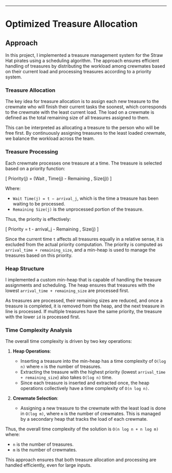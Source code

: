 
---

# Optimized Treasure Allocation

## Approach

In this project, I implemented a treasure management system for the Straw Hat pirates using a scheduling algorithm. The approach ensures efficient handling of treasures by distributing the workload among crewmates based on their current load and processing treasures according to a priority system.

### Treasure Allocation

The key idea for treasure allocation is to assign each new treasure to the crewmate who will finish their current tasks the soonest, which corresponds to the crewmate with the least current load. The load on a crewmate is defined as the total remaining size of all treasures assigned to them.

This can be interpreted as allocating a treasure to the person who will be free first. By continuously assigning treasures to the least loaded crewmate, we balance the workload across the team.

### Treasure Processing

Each crewmate processes one treasure at a time. The treasure is selected based on a priority function:

\[
Priority(j) = (Wait \, Time(j) - Remaining \, Size(j))
\]

Where:
- `Wait Time(j) = t − arrival_j`, which is the time a treasure has been waiting to be processed.
- `Remaining Size(j)` is the unprocessed portion of the treasure.

Thus, the priority is effectively:

\[
Priority = t - arrival_j - Remaining \, Size(j)
\]

Since the current time `t` affects all treasures equally in a relative sense, it is excluded from the actual priority computation. The priority is computed as `arrival_time + remaining_size`, and a min-heap is used to manage the treasures based on this priority.

### Heap Structure

I implemented a custom min-heap that is capable of handling the treasure assignments and scheduling. The heap ensures that treasures with the lowest `arrival_time + remaining_size` are processed first. 

As treasures are processed, their remaining sizes are reduced, and once a treasure is completed, it is removed from the heap, and the next treasure in line is processed. If multiple treasures have the same priority, the treasure with the lower `id` is processed first.

### Time Complexity Analysis

The overall time complexity is driven by two key operations:

1. **Heap Operations**:
    - Inserting a treasure into the min-heap has a time complexity of `O(log n)` where `n` is the number of treasures.
    - Extracting the treasure with the highest priority (lowest `arrival_time + remaining_size`) also takes `O(log n)` time.
    - Since each treasure is inserted and extracted once, the heap operations collectively have a time complexity of `O(n log n)`.

2. **Crewmate Selection**:
    - Assigning a new treasure to the crewmate with the least load is done in `O(log m)`, where `m` is the number of crewmates. This is managed by a secondary heap that tracks the load of each crewmate.

Thus, the overall time complexity of the solution is `O(n log n + n log m)` where:
- `n` is the number of treasures.
- `m` is the number of crewmates.

This approach ensures that both treasure allocation and processing are handled efficiently, even for large inputs.

